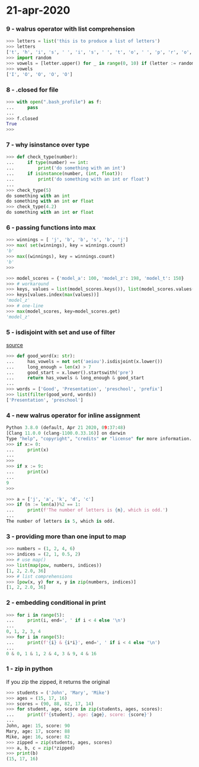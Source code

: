 # 21-apr-2020

### 9 - walrus operator with list comprehension

```python
>>> letters = list('this is to produce a list of letters')
>>> letters
['t', 'h', 'i', 's', ' ', 'i', 's', ' ', 't', 'o', ' ', 'p', 'r', 'o', 'd', 'u', 'c', 'e', ' ', 'a', ' ', 'l', 'i', 's', 't', ' ', 'o', 'f', ' ', 'l', 'e', 't', 't', 'e', 'r', 's']
>>> import random
>>> vowels = [letter.upper() for _ in range(0, 10) if (letter := random.choice(letters)) in list('aeoui')]
>>> vowels
['I', 'O', 'O', 'O', 'O']
```

### 8 - .closed for file

```python
>>> with open(".bash_profile") as f:
...     pass
...
>>> f.closed
True
>>>
```

### 7 - why isinstance over type

```python
>>> def check_type(number):
...     if type(number) == int:
...         print('do something with an int')
...     if isinstance(number, (int, float)):
...         print('do something with an int or float')
... 
>>> check_type(5)
do something with an int
do something with an int or float
>>> check_type(4.2)
do something with an int or float
```

### 6 - passing functions into max

```python
>>> winnings = [ 'j', 'b', 'b', 's', 'b', 'j']
>>> max( set(winnings), key = winnings.count)
'b'
>>> max((winnings), key = winnings.count)
'b'
>>>

>>> model_scores = {'model_a': 100, 'model_z': 198, 'model_t': 150}
>>> # workaround
>>> keys, values = list(model_scores.keys()), list(model_scores.values())
>>> keys[values.index(max(values))]
'model_z'
>>> # one-line
>>> max(model_scores, key=model_scores.get)
'model_z'
```


### 5 - isdisjoint with set and use of filter

[source](https://medium.com/better-programming/30-simple-tricks-to-level-up-your-python-coding-5b625c15b79a)

```python
>>> def good_word(x: str):
...     has_vowels = not set('aeiou').isdisjoint(x.lower())
...     long_enough = len(x) > 7
...     good_start = x.lower().startswith('pre')
...     return has_vowels & long_enough & good_start
... 
>>> words = ['Good', 'Presentation', 'preschool', 'prefix']
>>> list(filter(good_word, words))
['Presentation', 'preschool']
```

### 4 - new walrus operator for inline assignment

```python
Python 3.8.0 (default, Apr 21 2020, 09:37:48)
[Clang 11.0.0 (clang-1100.0.33.16)] on darwin
Type "help", "copyright", "credits" or "license" for more information.
>>> if x:= 0:
...     print(x)
...
>>>
>>> if x := 9:
...     print(x)
...
9
>>>

>>> a = ['j', 'a', 'k', 'd', 'c']
>>> if (n := len(a))%2 == 1:
...     print(f'The number of letters is {n}, which is odd.')
...
The number of letters is 5, which is odd.

```

### 3 - providing more than one input to map

```python
>>> numbers = (1, 2, 4, 6)
>>> indices = (2, 1, 0.5, 2)
>>> # use map()
>>> list(map(pow, numbers, indices))
[1, 2, 2.0, 36]
>>> # list comprehensions
>>> [pow(x, y) for x, y in zip(numbers, indices)]
[1, 2, 2.0, 36]
```

### 2 - embedding conditional in print

```python
>>> for i in range(5):
...     print(i, end=', ' if i < 4 else '\n')
... 
0, 1, 2, 3, 4
>>> for i in range(5):
...     print(f'{i} & {i*i}', end=', ' if i < 4 else '\n')
... 
0 & 0, 1 & 1, 2 & 4, 3 & 9, 4 & 16
```

### 1 - zip in python

If you zip the zipped, it returns the original

```python
>>> students = ('John', 'Mary', 'Mike')
>>> ages = (15, 17, 16)
>>> scores = (90, 88, 82, 17, 14)
>>> for student, age, score in zip(students, ages, scores):
...     print(f'{student}, age: {age}, score: {score}')
... 
John, age: 15, score: 90
Mary, age: 17, score: 88
Mike, age: 16, score: 82
>>> zipped = zip(students, ages, scores)
>>> a, b, c = zip(*zipped)
>>> print(b)
(15, 17, 16)
```
